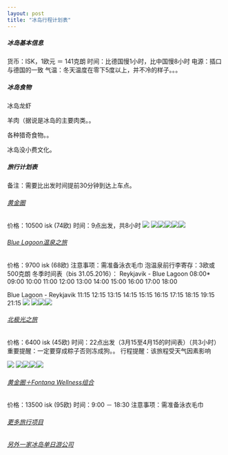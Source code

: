 ```yaml
---
layout: post
title: "冰岛行程计划表"
---
```


##### 冰岛基本信息 

货币：ISK，1欧元 ＝ 141克朗 
时间：比德国慢1小时，比中国慢8小时 
电源：插口与德国的一致 
气温：冬天温度在零下5度以上，并不冷的样子。。。

##### 冰岛食物 

冰岛龙虾 

羊肉（据说是冰岛的主要肉类。。 

各种猎奇食物。。 

冰岛没小费文化。 

##### 旅行计划表 

备注：需要比出发时间提前30分钟到达上车点。 

###### [黄金圈](https://www.re.is/day-tours/the-golden-circle) 

价格：10500 isk (74欧) 
时间：9点出发，共8小时 
![](http://xwenaha.github.io/resource/golden_circle_map.png)
![](http://xwenaha.github.io/resource/golden_circle_1.jpg	)![](http://xwenaha.github.io/resource/golden_circle_2.jpg)![](http://xwenaha.github.io/resource/golden_circle_3.jpg)![](http://xwenaha.github.io/resource/golden_circle_4.jpg)![](http://xwenaha.github.io/resource/golden_circle_5.jpg)

###### [Blue Lagoon温泉之旅](https://www.re.is/day-tours/blue-lagoon) 

价格：9700 isk (68欧) 
注意事项：需准备泳衣毛巾 
泡温泉前行李寄存：3欧或500克朗
冬季时间表（bis 31.05.2016）： 
Reykjavik - Blue Lagoon 
08:00*
09:00
10:00
11:00
12:00
13:00
14:00
15:00
16:00
17:00
18:00

Blue Lagoon - Reykjavik 
11:15
12:15
13:15
14:15
15:15
16:15
17:15
18:15
19:15
21:15 
![](http://xwenaha.github.io/resource/blue_agoon_map.png)
![](http://xwenaha.github.io/resource/blue_agoon_1.jpg)![](http://xwenaha.github.io/resource/blue_agoon_2.jpg)![](http://xwenaha.github.io/resource/blue_agoon_3.jpg)

###### [北极光之旅](https://www.re.is/day-tours/northern-lights-tour) 

价格：6400 isk (45欧) 
时间：22点出发（3月15至4月15的时间表）（共3小时） 
重要提醒：一定要穿成粽子否则冻成狗。。 
行程提醒：该旅程受天气因素影响 

![](http://xwenaha.github.io/resource/northern_lights_map.png)
![](http://xwenaha.github.io/resource/northern_lights_1.jpg)![](http://xwenaha.github.io/resource/northern_lights_2.jpg)![](http://xwenaha.github.io/resource/northern_lights_3.jpg)![](http://xwenaha.github.io/resource/northern_lights_4.jpg)

###### [黄金圈＋Fontana Wellness组合](https://www.re.is/day-tours/the-golden-circle-fontana-wellness) 

价格：13500 isk (95欧) 
时间：9:00 － 18:30 
注意事项：需准备泳衣毛巾 

###### [更多旅行项目](https://www.re.is/) 
###### [另外一家冰岛单日游公司](http://www.icelandexcursions.is/Tours/Day_Tours/Iceland.is) 